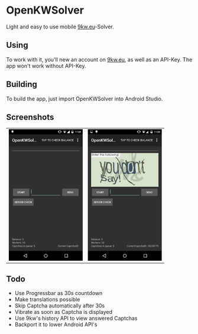 OpenKWSolver
============

Light and easy to use mobile [9kw.eu](http://www.9kw.eu/)-Solver.

Using
-----
To work with it, you'll new an account on [9kw.eu](http://www.9kw.eu/), as well as an API-Key.
The app won't work without API-Key.

Building
--------

To build the app, just import OpenKWSolver into Android Studio.

Screenshots
-----------

<table sytle="border: 0px;">
<tr>
<td><img width="200px" src="Screenshot1.png" /></td>
<td><img width="200px" src="Screenshot2.png" /></td>
</tr>
</table>

Todo
----

+ Use Progressbar as 30s countdown
+ Make translations possible
+ Skip Captcha automatically after 30s
+ Vibrate as soon as Captcha is displayed
+ Use 9kw's history API to view answered Captchas
+ Backport it to lower Android API's